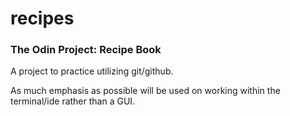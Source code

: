 # recipes
<h3>The Odin Project: Recipe Book</h3>
<p>A project to practice utilizing git/github.</p>
<p>As much emphasis as possible will be used on working within the terminal/ide rather than a GUI.</p>
